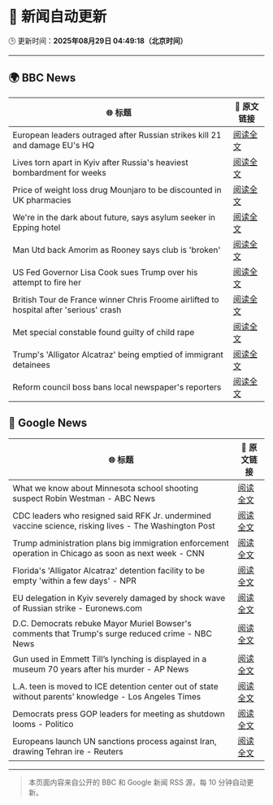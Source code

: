 # 🧠 新闻自动更新

🕒 更新时间：**2025年08月29日 04:49:18（北京时间）**

---

## 🌍 BBC News

| 🌐 标题 | 🔗 原文链接 |
|--------|-------------|
| European leaders outraged after Russian strikes kill 21 and damage EU's HQ | [阅读全文](https://www.bbc.com/news/articles/cvg3y7m2gz0o?at_medium=RSS&at_campaign=rss) |
| Lives torn apart in Kyiv after Russia's heaviest bombardment for weeks | [阅读全文](https://www.bbc.com/news/articles/cj3ld2r2206o?at_medium=RSS&at_campaign=rss) |
| Price of weight loss drug Mounjaro to be discounted in UK pharmacies | [阅读全文](https://www.bbc.com/news/articles/cvg3ykg4jrro?at_medium=RSS&at_campaign=rss) |
| We're in the dark about future, says asylum seeker in Epping hotel | [阅读全文](https://www.bbc.com/news/articles/cdxy0p9jx1qo?at_medium=RSS&at_campaign=rss) |
| Man Utd back Amorim as Rooney says club is 'broken' | [阅读全文](https://www.bbc.com/sport/football/articles/c3v3470zl3lo?at_medium=RSS&at_campaign=rss) |
| US Fed Governor Lisa Cook sues Trump over his attempt to fire her | [阅读全文](https://www.bbc.com/news/articles/c1dxl6ry4y3o?at_medium=RSS&at_campaign=rss) |
| British Tour de France winner Chris Froome airlifted to hospital after 'serious' crash | [阅读全文](https://www.bbc.com/sport/cycling/articles/c4glv348xjwo?at_medium=RSS&at_campaign=rss) |
| Met special constable found guilty of child rape | [阅读全文](https://www.bbc.com/news/articles/c0ml30vgykro?at_medium=RSS&at_campaign=rss) |
| Trump's 'Alligator Alcatraz' being emptied of immigrant detainees | [阅读全文](https://www.bbc.com/news/articles/c39dm3kv4exo?at_medium=RSS&at_campaign=rss) |
| Reform council boss bans local newspaper's reporters | [阅读全文](https://www.bbc.com/news/articles/cger45p0lv0o?at_medium=RSS&at_campaign=rss) |

## 📰 Google News

| 🌐 标题 | 🔗 原文链接 |
|--------|-------------|
| What we know about Minnesota school shooting suspect Robin Westman - ABC News | [阅读全文](https://news.google.com/rss/articles/CBMilwFBVV95cUxNWXpScE1IamJ3bHRqM2VoTmNoZXpIRDRjbDRRYlc2ZTZ0VGZ3X09OQTA2SkcyUHRCdXpTRmRPLVpXQ3IwRTZ6X0wyd2FDT3NfQzZGQnNBNFU1eUFVM01yWWVoLTRWaFY4VENOTnFkQXJqNS1mNThoWnJEazJvTEUzV19veWRteEpnekRhTDh4c3FSOW4yQjg00gGcAUFVX3lxTFBNcXo2d1YzNzlPeG9fVGpVX1BCQXY2UHpZclhHdllKTTBPNmZyOTFHWTJuLWdtWDFCMTlaVUJFTVh0Z3RtMXZYUkMyNVVhNEVFdEZEQzlLUlFNMGhnTnRZTldIUWN6RmF4b1VxcWNaQTAyeXExS2lHMElVSFBiNVRVa2RwYnlHTkZReGNzemxkZmVHMFRvdk5memJYeQ?oc=5) |
| CDC leaders who resigned said RFK Jr. undermined vaccine science, risking lives - The Washington Post | [阅读全文](https://news.google.com/rss/articles/CBMijwFBVV95cUxNMTBnMDVkVmxJU1Jlam5OYjB4VjVnY1E0d2ZBbUlqamYzWDcyY0Rxd2pFVk93emtWbjZVcnBON0RPdjQ4SEg2U2tHWXQ1a0V0Y25iYV9XRC1HbVJEN0p0MWJLTDZyWmpHSEhsUzlGX243aXNxbElOay13QUk2bE0zT2I3YjdqZWszeFhUZ2ZBdw?oc=5) |
| Trump administration plans big immigration enforcement operation in Chicago as soon as next week - CNN | [阅读全文](https://news.google.com/rss/articles/CBMijwFBVV95cUxPTmp1TW9KODNvS0lHQnhhaEpBX0NZZ3IyRnE2U0dJNXlFVlhld2k2Z1lYeURhMGZoQ3E5MVFQcEZQODRmTWNrc1hNOVNZQ2RaS3ZKdzd2eUhPNk12SnE5dEhiQm40Z0pwYTdKRmZBbklKYUNyZmhRcWR0bHV6SEVhbGl5ZEZQV2xLV0Q1eHcxdw?oc=5) |
| Florida's 'Alligator Alcatraz' detention facility to be empty 'within a few days' - NPR | [阅读全文](https://news.google.com/rss/articles/CBMikgFBVV95cUxPWXNPSU1LSDl6eEhpSDZQSC1ZSDhLdWNFdVNhYWVwT0xLQ2o2SDN6a2dMX045eXlOcm1zSFUtLWpjc0lEWlpfREFVOXgwUk00X3JOWnVEWVJwdkQ1bkJka25IRjdKczAtYnRpLTI0d1hZb3AxU3dMd3RTSmF4UUxLWXpvREF4UWRYeGtTUjJZcmdhZw?oc=5) |
| EU delegation in Kyiv severely damaged by shock wave of Russian strike - Euronews.com | [阅读全文](https://news.google.com/rss/articles/CBMitwFBVV95cUxQMWR6Q182UUptRmk3NkgyWDVjaXhjRk54Slp3Wm5xN19KdlFGVHJHbDhyX2xQSzl4Q0ZtYnlvSGl2eTF2SGtic0ZTRHFNM3dmaG9XZHJVdDhZM3FiZUNRV0c3S2JmZlJZU3h5ZkcwZW96REF0MzhKZHZqNHlXVlh3OXNyQXowb2NMM1NrVDB2aHhZLXNEQmxMWVVGbXgya3lrYTZKVk9reGwzRkk0R3k3cXpNYmpHWjA?oc=5) |
| D.C. Democrats rebuke Mayor Muriel Bowser's comments that Trump's surge reduced crime - NBC News | [阅读全文](https://news.google.com/rss/articles/CBMi0AFBVV95cUxNYlhkZGlkUDJDcnVCcEllSTFZTjVCRWtnZjU5d2FtTjFyTFF3UnhqVEZ5WnVDZ3RUdk9tTC1COFd3eXhDVEd3SmdFTnpYNnFlbGQxcDc0Y25XUWZKanZLZmZQcmxnZnZOdTJhMFlZVXhmSW8tY0FKbnk2M1EzZTltaGV6cXVoM1k4eVl3YWR2Sm9rRUg3UjlVWjljenNJSmtuTHZqZno4cFNXeU5uc1dLR19hSk81cDR0d1ZFb2tWa0pMQ2FuU045YlR6U2hzVDd50gFWQVVfeXFMUHFCUkNfRzZPWU1GdmlSUEZuakZhYi1wdzRVNHAxRDMycnI3ZHRidVhxRTAwb2tIanY5Z3Fsb2oweGY3OXNwbVRHb3dDZ0V0YV9OX0k5Q0E?oc=5) |
| Gun used in Emmett Till’s lynching is displayed in a museum 70 years after his murder - AP News | [阅读全文](https://news.google.com/rss/articles/CBMipwFBVV95cUxQMFJ6Q2FnRTFqOUlHOTJkOWRKaFZkcGFya2lQMnJJNVpKdFR6MldHZUlYTm9iSzkyQTl3NjhPWXM3WVFiUlRKc3FuTXM4RENvNGdsVzRSdWlZaUZuZlVVRVp5Y0JNOEtWMXAtRUtRNFlBSy0wWm9TWHR3MWFVanlCYmFwb0dOOHlwckRVY0FodnVXZzE3UG53YldSb3VTSm1QU3drbnA0aw?oc=5) |
| L.A. teen is moved to ICE detention center out of state without parents’ knowledge - Los Angeles Times | [阅读全文](https://news.google.com/rss/articles/CBMi0AFBVV95cUxNSlp0Z181S1dBR205aWZtemJyTkRENkRVT1FtZGZqMnpQUjg0M0pzYXlsVXJxTVNzRm9sR2czUnhtNHhDYVh5VzlNX3A3d1gzTW9yTjV2ZGZHOTV2elNadWxKc2tGVHRsYmphRExKaWJqMjlzX0FUMS1UQmEyMjRhQUdUZ2hXVjluUmJFTU5XanNEREZZZFhoWlpOYnRIN0c0cTFYeS1BTFdqcjRjeFd3Tmc5LUN2UjhqNmQ1ZTE0R2FrcUxZY05qdDhnSno4Y0tQ?oc=5) |
| Democrats press GOP leaders for meeting as shutdown looms - Politico | [阅读全文](https://news.google.com/rss/articles/CBMiqwFBVV95cUxOSjVhUnZ4TElLb2xBVFUwOUlwNDhnUFE0RE5wWVY5OVF0T0hoMTVIdi1FajhOQUV4M1JzZTh3MlUxdVA3bkdtcDI3STB2VDQwZ0RPQXF2ZjFHaWYzaVZSNXV0UEoxRlJiNjVDQXQ3ZFVSU2VmMk0xZ1ZMbk9ySGRIZFBvdWJWMEJNY0NMNjFIYjYzMEZRNUdMUlNDWXpOZU4waXkxYzE2UmlJejQ?oc=5) |
| Europeans launch UN sanctions process against Iran, drawing Tehran ire - Reuters | [阅读全文](https://news.google.com/rss/articles/CBMiugFBVV95cUxOUjVwUDVFQmVyWnhOUmhiS3Q5YmNjM2JGZElVVHRFbTVPODBlcnpiOXl0NHZkTm9LZGEzVHZoTC1EZThmNkdVUDlCWjlBcFpHR0xoc3J0TllfUXYyMzhGbG9Md2xOSUN1dlR6ZUJBZDh3NUpLb1ZFejEzR1VvUGJvYkJkMUtEX0JBN0RMUGlNYndvVXIzbXlvY1RYSFlhV0F3U0Z3dDYtRjFSRkdDSUJzZTU3UnpPQ0JRZ1E?oc=5) |

---
> 本页面内容来自公开的 BBC 和 Google 新闻 RSS 源，每 10 分钟自动更新。